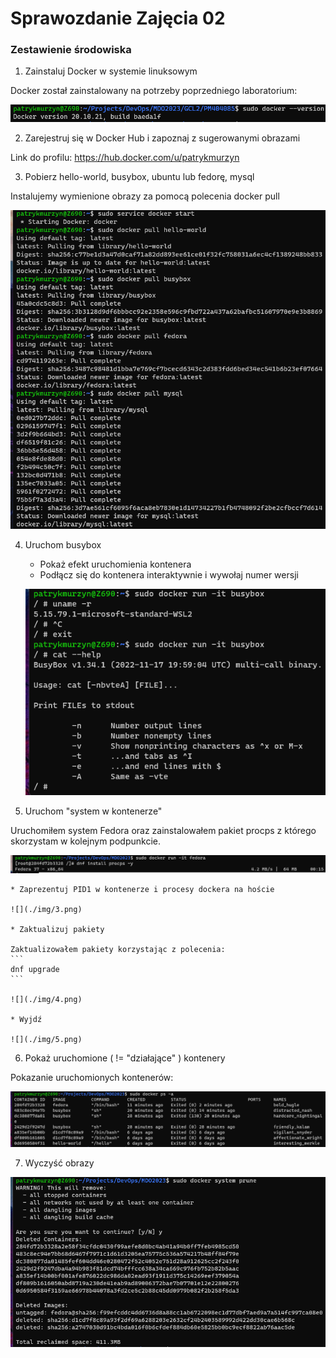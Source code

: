 # Sprawozdanie Zajęcia 02

### Zestawienie środowiska

1) Zainstaluj Docker w systemie linuksowym

Docker został zainstalowany na potrzeby poprzedniego laboratorium: 

![](../img/16.png)

2) Zarejestruj się w Docker Hub i zapoznaj z sugerowanymi obrazami

Link do profilu: https://hub.docker.com/u/patrykmurzyn

3) Pobierz hello-world, busybox, ubuntu lub fedorę, mysql

Instalujemy wymienione obrazy za pomocą polecenia docker pull <nazwa>

![](./img/0.png)

4) Uruchom busybox

	* Pokaż efekt uruchomienia kontenera
	* Podłącz się do kontenera interaktywnie i wywołaj numer wersji
	
	![](./img/1.png)
	
5) Uruchom "system w kontenerze"

Uruchomiłem system Fedora oraz zainstalowałem pakiet procps z którego skorzystam w kolejnym podpunkcie.

![](./img/2.png)

	* Zaprezentuj PID1 w kontenerze i procesy dockera na hoście
	
	![](./img/3.png)
	
	* Zaktualizuj pakiety
	
	Zaktualizowałem pakiety korzystając z polecenia:
	```
	dnf upgrade
	```
	
	![](./img/4.png)
	
	* Wyjdź
	
	![](./img/5.png)
	
6) Pokaż uruchomione ( != "działające" ) kontenery

Pokazanie uruchomionych kontenerów:

![](./img/6.png)

7) Wyczyść obrazy

![](./img/7.png)

